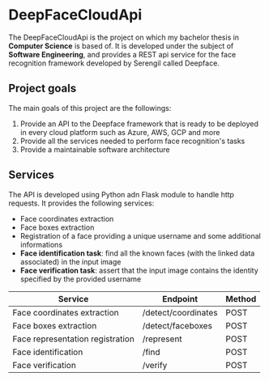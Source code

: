 # DeepFaceCloudApi
The DeepFaceCloudApi is the project on which my bachelor thesis in **Computer Science** is based of. It is developed under the subject of **Software Engineering**, and provides a REST api service for the face recognition framework developed by Serengil called Deepface.

## Project goals
The main goals of this project are the followings: 
1. Provide an API to the Deepface framework that is ready to be deployed in every cloud platform such as Azure, AWS, GCP and more
2. Provide all the services needed to perform face recognition's tasks
3. Provide a maintainable software architecture

## Services
The API is developed using Python adn Flask module to handle http requests. It provides the following services:
- Face coordinates extraction
- Face boxes extraction
- Registration of a face providing a unique username and some additional informations
- **Face identification task**: find all the known faces (with the linked data associated) in the input image
- **Face verification task**: assert that the input image contains the identity specified by the provided username

| Service                          | Endpoint            | Method |
| ---------------------------------| --------------------| ------ |
| Face coordinates extraction      | /detect/coordinates | POST   |
| Face boxes extraction            | /detect/faceboxes   | POST   |
| Face representation registration | /represent          | POST   |
| Face identification              | /find               | POST   |
| Face verification                | /verify             | POST   |
